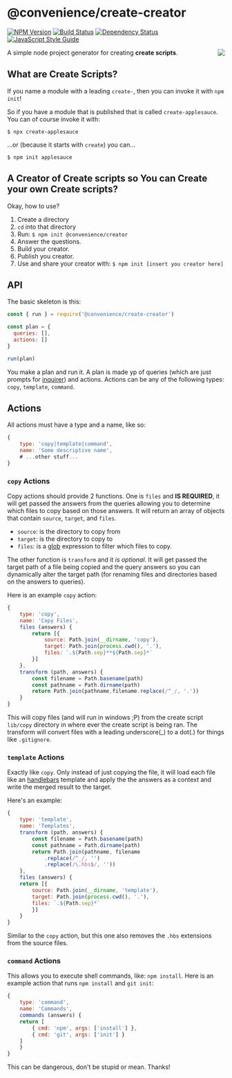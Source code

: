 # @convenience/create-creator

[![NPM Version](https://img.shields.io/npm/v/@convenience/create-creator.svg?style=flat-square)](https://www.npmjs.com/package/@convenience/create-creator)
[![Build Status](https://travis-ci.com/holmok/convenience-create-creator.svg?branch=master)](https://travis-ci.org/holmok/convenience-create-creator)
[![Dependency Status](https://david-dm.org/holmok/convenience-create-creator/status.svg)](https://david-dm.org/holmok/convenience-create-creator)
[![JavaScript Style Guide](https://img.shields.io/badge/code_style-standard-brightgreen.svg)](https://standardjs.com)

<img src="https://github.com/holmok/convenience-create-creator/wizard.png" align="right">

A simple node project generator for creating __create scripts__.

## What are Create Scripts?

If you name a module with a leading `create-`, then you can invoke it with `npm init`!

So if you have a module that is published that is called `create-applesauce`. You can of
course invoke it with:

```
$ npx create-applesauce
```

...or (because it starts with `create`) you can...

```
$ npm init applesauce
```

## A Creator of Create scripts so You can Create your own Create scripts?

Okay, how to use?

1. Create a directory
2. `cd` into that directory
3. Run: `$ npm init @convenience/creator`
4. Answer the questions.
5. Build your creator.
6. Publish you creator.
7. Use and share your creator with: `$ npm init [insert you creator here]`

## API

The basic skeleton is this:

```javascript
const { run } = require('@convenience/create-creator')

const plan = {
  queries: [],
  actions: []
}

run(plan)
```

You make a plan and run it.  A plan is made yp of queries (which are just prompts for [inquirer](https://www.npmjs.com/package/inquirer)) and actions.  Actions can be any of the following types: `copy`, `template`, `command`.

## Actions

All actions must have a type and a name, like so:

```javascript
{
    type: 'copy|template|command',
    name: 'Some descriptive name',
    # ...other stuff...
}
```

### `copy` Actions

Copy actions should provide 2 functions.  One is `files` and __IS REQUIRED__, it will get passed the answers from the queries allowing you to determine which files to copy based on those answers. It will return an array of objects that contain `source`, `target`, and `files`.

* `source`: is the directory to copy from
* `target`: is the directory to copy to
* `files`: is a [glob](https://www.npmjs.com/package/glob) expression to filter which files to copy. 

 The other function is `transform` and it _is optional_. It will get passed the target path of a file being copied and the query answers so you can dynamically alter the target path (for renaming files and directories based on the answers to queries).

Here is an example `copy` action:

```javascript
{
    type: 'copy',
    name: 'Copy Files',
    files (answers) {
        return [{
            source: Path.join(__dirname, 'copy'),
            target: Path.join(process.cwd(), '.'),
            files: `.${Path.sep}**${Path.sep}*`
        }]
    },
    transform (path, answers) {
        const filename = Path.basename(path)
        const pathname = Path.dirname(path)
        return Path.join(pathname,filename.replace(/^_/, '.'))
    }
}
```
This will copy files (and will run in windows ;P) from the create script `lib/copy` directory in where ever the create script is being ran. The transform will convert files with a leading underscore(_) to a dot(.) for things like `.gitignore`.

### `template` Actions

Exactly like `copy`.  Only instead of just copying the file, it will load each file like an [handlebars](https://www.npmjs.com/package/handlebars) template and apply the the answers as a context and write the merged result to the target.

Here's an example:

```javascript
{
    type: 'template',
    name: 'Templates',
    transform (path, answers) {
        const filename = Path.basename(path)
        const pathname = Path.dirname(path)
        return Path.join(pathname, filename
            .replace(/^_/, '')
            .replace(/\.hbs$/, ''))
    },
    files (answers) {
    return [{
        source: Path.join(__dirname, 'template'),
        target: Path.join(process.cwd(), '.'),
        files: `.${Path.sep}*`
        }]
    }
}
```

Similar to the `copy` action, but this one also removes the `.hbs` extensions from the source files.

### `command` Actions

This allows you to execute shell commands, like: `npm install`.  Here is an example action that runs `npm install` and `git init`:

```javascript
{
    type: 'command',
    name: 'Commands',
    commands (answers) {
    return [
        { cmd: 'npm', args: ['install'] },
        { cmd: 'git', args: ['init'] }
    ]
    }
}
```

This can be dangerous, don't be stupid or mean.  Thanks!